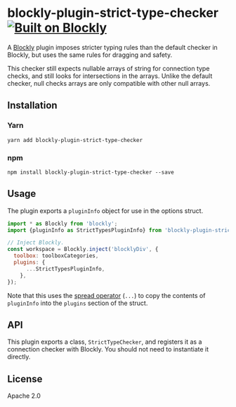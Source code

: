 # blockly-plugin-strict-type-checker [![Built on Blockly](https://tinyurl.com/built-on-blockly)](https://github.com/google/blockly)

A [Blockly](https://www.npmjs.com/package/blockly) plugin imposes stricter typing rules than the default checker in Blockly, but uses the same rules for dragging and safety.

This checker still expects nullable arrays of string for connection type checks, and still looks for intersections in the arrays. Unlike the default checker, null checks arrays are only compatible with other null arrays.

## Installation

### Yarn
```
yarn add blockly-plugin-strict-type-checker
```

### npm
```
npm install blockly-plugin-strict-type-checker --save
```

## Usage

The plugin exports a `pluginInfo` object for use in the options struct.

```js
import * as Blockly from 'blockly';
import {pluginInfo as StrictTypesPluginInfo} from 'blockly-plugin-strict-type-checker';

// Inject Blockly.
const workspace = Blockly.inject('blocklyDiv', {
  toolbox: toolboxCategories,
  plugins: {
      ...StrictTypesPluginInfo,
    },
});
```

Note that this uses the [spread operator](https://developer.mozilla.org/en-US/docs/Web/JavaScript/Reference/Operators/Spread_syntax) (`...`) to copy the contents of `pluginInfo` into the `plugins` section of the struct.

## API

This plugin exports a class, `StrictTypeChecker`, and registers it as a connection checker with Blockly. You should not need to instantiate it directly.

## License
Apache 2.0
